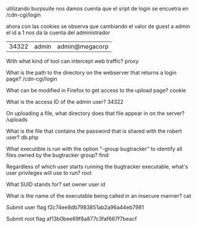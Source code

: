 utilizando burpsuite nos damos cuenta que el sript de login se encuetra en /cdn-cgi/login

ahora con las cookies se observa que cambiando el valor de guest a admin el id a 1 nos da la cuenta del administrador

|   |   |   |
|---|---|---|
|34322|admin|admin@megacorp|


With what kind of tool can intercept web traffic?
proxy

What is the path to the directory on the webserver that returns a login page?
/cdn-cgi/login

What can be modified in Firefox to get access to the upload page?
cookie

What is the access ID of the admin user?
34322

On uploading a file, what directory does that file appear in on the server?
/uploads

What is the file that contains the password that is shared with the robert user?
db.php

What executible is run with the option "-group bugtracker" to identify all files owned by the bugtracker group?
find

Regardless of which user starts running the bugtracker executable, what's user privileges will use to run?
root

What SUID stands for?
set owner user id

What is the name of the executable being called in an insecure manner?
cat

Submit user flag
f2c74ee8db7983851ab2a96a44eb7981

Submit root flag
af13b0bee69f8a877c3faf667f7beacf